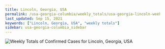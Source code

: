 ```yaml
---
title: Lincoln, Georgia, USA
permalink: /usa-georgia-columbia/weekly_totals/usa-georgia-lincoln-weekly_totals.html
last_updated: Sep 15, 2021
keywords: ["Lincoln, Georgia, USA", "weekly totals"]
sidebar: usa-georgia-columbia_sidebar
---
```


![Weekly Totals of Confirmed Cases for Lincoln, Georgia, USA](/covid_tracker/images/graphs/usa-georgia-lincoln-weekly_totals_graph.png)
